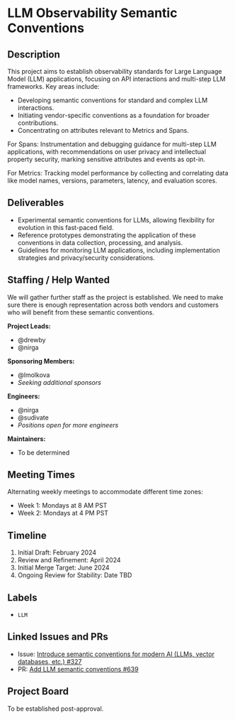 # LLM Observability Semantic Conventions

## Description

This project aims to establish observability standards for Large Language Model (LLM) applications, focusing on API interactions and multi-step LLM frameworks. Key areas include:

- Developing semantic conventions for standard and complex LLM interactions.
- Initiating vendor-specific conventions as a foundation for broader contributions.
- Concentrating on attributes relevant to Metrics and Spans.

For Spans: Instrumentation and debugging guidance for multi-step LLM applications, with recommendations on user privacy and intellectual property security, marking sensitive attributes and events as opt-in.

For Metrics: Tracking model performance by collecting and correlating data like model names, versions, parameters, latency, and evaluation scores.

## Deliverables

- Experimental semantic conventions for LLMs, allowing flexibility for evolution in this fast-paced field.
- Reference prototypes demonstrating the application of these conventions in data collection, processing, and analysis.
- Guidelines for monitoring LLM applications, including implementation strategies and privacy/security considerations.

## Staffing / Help Wanted

We will gather further staff as the project is established. We need to 
make sure there is enough representation across both vendors and customers
who will benefit from these semantic conventions.

**Project Leads:**

- @drewby
- @nirga

**Sponsoring Members:**

- @lmolkova
- *Seeking additional sponsors*

**Engineers:**

- @nirga
- @sudivate
- *Positions open for more engineers*

**Maintainers:**

- To be determined

## Meeting Times

Alternating weekly meetings to accommodate different time zones:

- Week 1: Mondays at 8 AM PST
- Week 2: Mondays at 4 PM PST

## Timeline

1. Initial Draft: February 2024
2. Review and Refinement: April 2024
3. Initial Merge Target: June 2024
4. Ongoing Review for Stability: Date TBD

## Labels

- `LLM`

## Linked Issues and PRs

- Issue: [Introduce semantic conventions for modern AI (LLMs, vector databases, etc.) #327](https://github.com/open-telemetry/semantic-conventions/issues/327)
- PR: [Add LLM semantic conventions #639](https://github.com/open-telemetry/semantic-conventions/pull/639)

## Project Board

To be established post-approval.